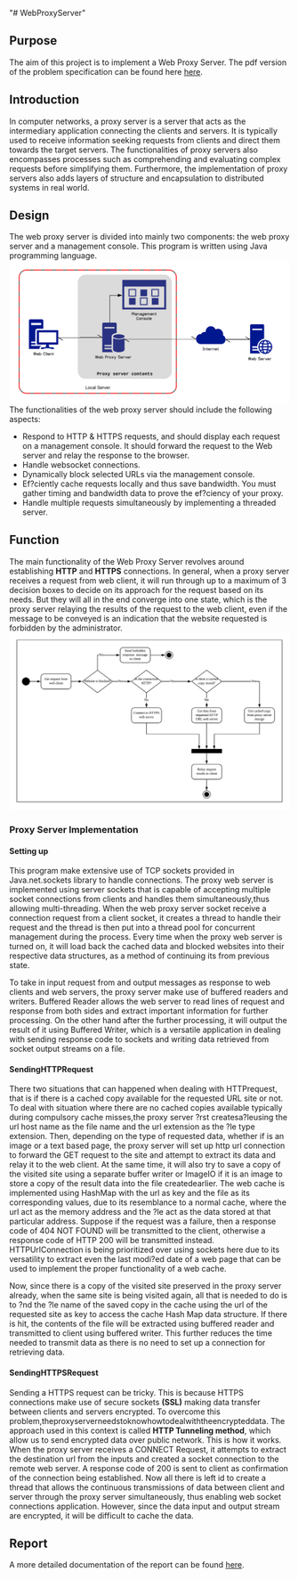 "# WebProxyServer" <br />

## Purpose ##
The aim of this project is to implement a Web Proxy Server. The pdf version of the problem specification can be found here <a href="https://github.com/adamlkl/WebProxyServer/blob/master/documentation/CS3031_Proj1.pdf">here<a />.

## Introduction ##
In computer networks, a proxy server is a server that acts as the intermediary application connecting the clients and servers. It is typically used to receive information seeking requests from clients and direct them towards the target servers. The functionalities of proxy servers also encompasses processes such as comprehending and evaluating complex requests before simplifying them. Furthermore, the implementation of proxy servers also adds layers of structure and encapsulation to distributed systems in real world.
<br />
## Design ##
The web proxy server is divided into mainly two components: the web proxy server and a management console. This program is written using Java programming language.
<img src="https://github.com/adamlkl/WebProxyServer/blob/master/documentation/image/design2.png" />
The functionalities of the web proxy server should include the following aspects: 
* Respond to HTTP & HTTPS requests, and should display each request on a management console. It should forward the request to the Web server and relay the response to the browser. 
* Handle websocket connections. 
* Dynamically block selected URLs via the management console. 
* Ef?ciently cache requests locally and thus save bandwidth. You must gather timing and bandwidth data to prove the ef?ciency of your proxy. 
* Handle multiple requests simultaneously by implementing a threaded server.
## Function ##
The main functionality of the Web Proxy Server revolves around establishing **HTTP** and **HTTPS** connections. In general, when a proxy server receives a request from web client, it will run through up to a maximum of 3 decision boxes to decide on its approach for the request based on its needs. But they will all in the end converge into one state, which is the proxy server relaying the results of the request to the web client, even if the message to be conveyed is an indication that the website requested is forbidden by the administrator.
<img src="https://github.com/adamlkl/WebProxyServer/blob/master/documentation/image/flowchart.png" />

### Proxy Server Implementation ###
#### Setting up ####
This program make extensive use of TCP sockets provided in Java.net.sockets library to handle connections. The proxy web server is implemented using server sockets that is capable of accepting multiple socket connections from clients and handles them simultaneously,thus allowing multi-threading. When the web proxy server socket receive a connection request from a client socket, it creates a thread to handle their request and the thread is then put into a thread pool for concurrent management during the process. Every time when the proxy web server is turned on, it will load back the cached data and blocked websites into their respective data structures, as a method of continuing its from previous state.

To take in input request from and output messages as response to web clients and web servers, the proxy server make use of buffered readers and writers. Buffered Reader allows the web server to read lines of request and response from both sides and extract important information for further processing. On the other hand after the further processing, it will output the result of it using Buffered Writer, which is a versatile application in dealing with sending response code to sockets and writing data retrieved from socket output streams on a file.

#### SendingHTTPRequest ####
There two situations that can happened when dealing with HTTPrequest, that is if there is a cached copy available for the requested URL site or not. To deal with situation where there are no cached copies available typically during compulsory cache misses,the proxy server ?rst createsa?leusing the url host name as the file name and the url extension as the ?le type extension. Then, depending on the type of requested data, whether if is an image or a text based page, the proxy server will set up http url connection to forward the GET request to the site and attempt to extract its data and relay it to the web client. At the same time, it will also try to save a copy of the visited site using a separate buffer writer or ImageIO if it is an image to store a copy of the result data into the file createdearlier. The web cache is implemented using HashMap with the url as key and the file as its corresponding values, due to its resemblance to a normal cache, where the url act as the memory address and the ?le act as the data stored at that particular address. Suppose if the request was a failure, then a response code of 404 NOT FOUND will be transmitted to the client, otherwise a response code of HTTP 200 will be transmitted instead. HTTPUrlConnection is being prioritized over using sockets here due to its versatility to extract even the last modi?ed date of a web page that can be used to implement the proper functionality of a web cache.

Now, since there is a copy of the visited site preserved in the proxy server already, when the same site is being visited again, all that is needed to do is to ?nd the ?le name of the saved copy in the cache using the url of the requested site as key to access the cache Hash Map data structure. If there is hit, the contents of the file will be extracted using buffered reader and transmitted to client using buffered writer. This further reduces the time needed to transmit data as there is no need to set up a connection for retrieving data.

#### SendingHTTPSRequest ####
Sending a HTTPS request can be tricky. This is because HTTPS connections make use of secure sockets **(SSL)** making data transfer between clients and servers encrypted. To overcome this problem,theproxyserverneedstoknowhowtodealwiththeencrypteddata. The approach used in this context is called **HTTP Tunneling method**, which allow us to send encrypted data over public network. This is how it works. When the proxy server receives a CONNECT Request, it attempts to extract the destination url from the inputs and created a socket connection to the remote web server. A response code of 200 is sent to client as confirmation of the connection being established. Now all there is left id to create a thread that allows the continuous transmissions of data between client and server through the proxy server simultaneously, thus enabling web socket connections application. However, since the data input and output stream are encrypted, it will be difficult to cache the data.

## Report ##
A more detailed documentation of the report can be found <a href="https://github.com/adamlkl/WebProxyServer/blob/master/documentation/report/WebProxyServerDocumentation.pdf">here<a />.
